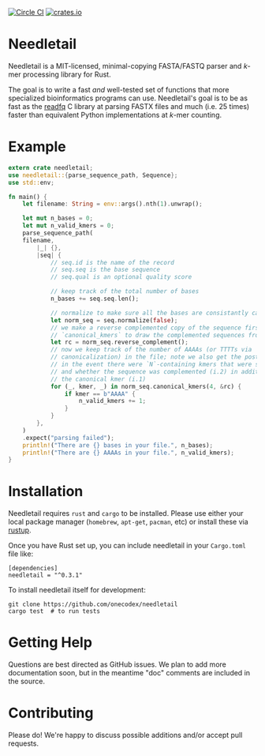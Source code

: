 [![Circle CI](https://circleci.com/gh/onecodex/needletail.svg?style=shield&circle-token=65c2b7d87452dba5e8e3e967133311af478632a4)](https://circleci.com/gh/onecodex/needletail)
[![crates.io](https://img.shields.io/crates/v/needletail.svg)](https://crates.io/crates/needletail)

# Needletail

Needletail is a MIT-licensed, minimal-copying FASTA/FASTQ parser and _k_-mer processing library for Rust.

The goal is to write a fast *and* well-tested set of functions that more specialized bioinformatics programs can use.
Needletail's goal is to be as fast as the [readfq](https://github.com/lh3/readfq) C library at parsing FASTX files and much (i.e. 25 times) faster than equivalent Python implementations at _k_-mer counting.

# Example

```rust
extern crate needletail;
use needletail::{parse_sequence_path, Sequence};
use std::env;

fn main() {
    let filename: String = env::args().nth(1).unwrap();

    let mut n_bases = 0;
    let mut n_valid_kmers = 0;
    parse_sequence_path(
	filename,
        |_| {},
        |seq| {
            // seq.id is the name of the record
            // seq.seq is the base sequence
            // seq.qual is an optional quality score

            // keep track of the total number of bases
            n_bases += seq.seq.len();

            // normalize to make sure all the bases are consistantly capitalized
            let norm_seq = seq.normalize(false);
            // we make a reverse complemented copy of the sequence first for
            // `canonical_kmers` to draw the complemented sequences from.
            let rc = norm_seq.reverse_complement();
            // now we keep track of the number of AAAAs (or TTTTs via
            // canonicalization) in the file; note we also get the postion (i.0;
            // in the event there were `N`-containing kmers that were skipped)
            // and whether the sequence was complemented (i.2) in addition to
            // the canonical kmer (i.1)
            for (_, kmer, _) in norm_seq.canonical_kmers(4, &rc) {
                if kmer == b"AAAA" {
                    n_valid_kmers += 1;
                }
            }
        },
    )
    .expect("parsing failed");
    println!("There are {} bases in your file.", n_bases);
    println!("There are {} AAAAs in your file.", n_valid_kmers);
}
```

# Installation

Needletail requires `rust` and `cargo` to be installed.
Please use either your local package manager (`homebrew`, `apt-get`, `pacman`, etc) or install these via [rustup](https://www.rustup.rs/).

Once you have Rust set up, you can include needletail in your `Cargo.toml` file like:
```shell
[dependencies]
needletail = "^0.3.1"
```

To install needletail itself for development:
```shell
git clone https://github.com/onecodex/needletail
cargo test  # to run tests
```

# Getting Help

Questions are best directed as GitHub issues. We plan to add more documentation soon, but in the meantime "doc" comments are included in the source.

# Contributing

Please do! We're happy to discuss possible additions and/or accept pull requests.
